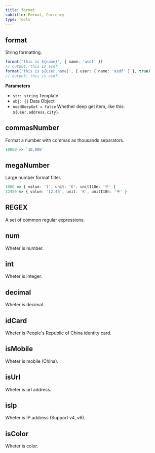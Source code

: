 ```yaml
---
title: format
subtitle: Format, Currency
type: Tools
---
```


## format

String formatting.

```ts
format('this is ${name}', { name: 'asdf' })
// output: this is asdf
format('this is ${user.name}', { user: { name: 'asdf' } }, true)
// output: this is asdf
```

**Parameters**

- `str: string` Template
- `obj: {}` Data Object
- `needDeepGet = false` Whether deep get item, like this: `${user.address.city}`.

## commasNumber

Format a number with commas as thousands separators.

```ts
10000 => `10,000`
```

## megaNumber

Large number format filter.

```ts
1000 => { value: '1', unit: 'K', unitI18n: '千' }
12456 => { value: '12.46', unit: 'K', unitI18n: '千' }
```

## REGEX

A set of common regular expressions.

## num

Wheter is number.

## int

Wheter is integer.

## decimal

Wheter is decimal.

## idCard

Wheter is People's Republic of China identity card.

## isMobile

Wheter is mobile (China).

## isUrl

Wheter is url address.

## isIp

Wheter is IP address (Support v4, v6).

## isColor

Wheter is color.
